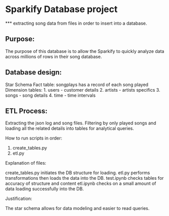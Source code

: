 # Sparkify Database project

*** extracting song data from files in order to insert into a database.

## Purpose:

The purpose of this database is to allow the Sparkify to quickly analyze data across millions of rows in their song database.

## Database design: 
Star Schema 
Fact table: songplays has a record of each song played
Dimension tables:
    1. users - customer details
    2. artists - artists specifics
    3. songs - song details
    4. time - time intervals

## ETL Process: 
Extracting the json log and song files.  Filtering by only played songs and loading all the related details into tables for analytical queries.

How to run scripts in order:

1. create_tables.py
2. etl.py

Explanation of files:

create_tables.py initiates the DB structure for loading.
etl.py performs transformations then loads the data into the DB.
test.ipynb checks tables for accuracy of structure and content
etl.ipynb checks on a small amount of data loading successfully into the DB.

Justification:

The star schema allows for data modeling and easier to read queries.

